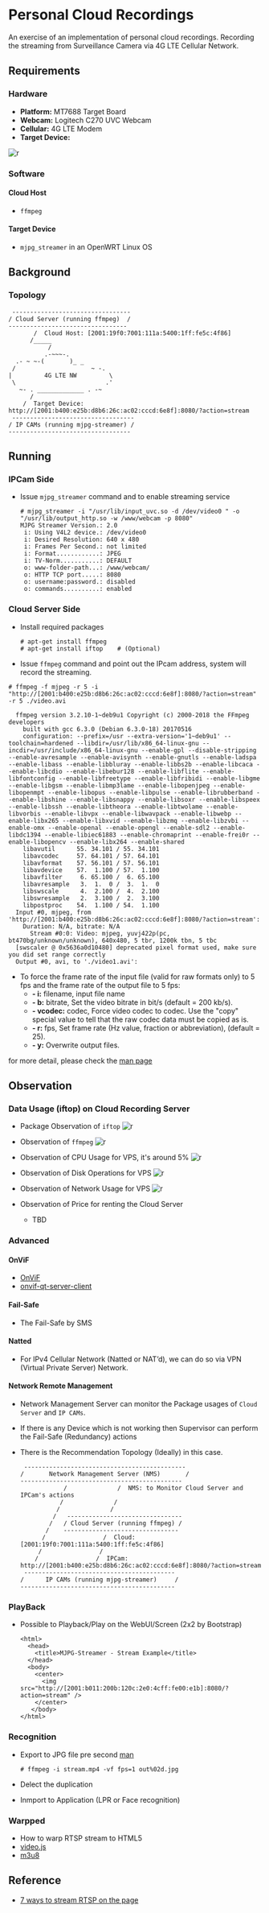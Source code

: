 # Personal Cloud Recordings

<!--
```
$author:   Ching-Wen (Ed) Lai
$date:     May. 2018
$keywords: personal, cloud, recording, mt7688, cellular, uav
```
-->

An exercise of an implementation of personal cloud recordings. Recording the streaming from Surveillance Camera via 4G LTE Cellular Network.

<!--
## Content

* [Concept](#concept)
* [Requirements](#requirements)
* [Background](#background)
* [IP CAM Side](#ip-cam-side)
* [Cloud Server Side](#cloud-server-side)
* [Observation](#observation)
* [Advanced](#advanced)
* [Troubleshooting](#troubleshooting)
-->
<!--
## Concept

- Recording the streaming from Surveillance Camera via 4G LTE Cellular Network.
-->

## Requirements

### Hardware


- **Platform:** MT7688 Target Board
- **Webcam:**   Logitech C270 UVC Webcam
- **Cellular:** 4G LTE Modem
- **Target Device:**

![r](cpe.png)

### Software

#### Cloud Host

- `ffmpeg`

#### Target Device

- `mjpg_streamer` in an OpenWRT Linux OS

## Background

### Topology

```
 ---------------------------------
/ Cloud Server (running ffmpeg)  /
---------------------------------
       /  Cloud Host: [2001:19f0:7001:111a:5400:1ff:fe5c:4f86]
      /_____
           /
          .-~~~-.
  .- ~ ~-(       )_ _
 /                     ~ -.
|         4G LTE NW         \
 \                         .'
   ~- . _____________ . -~
      /
    /  Target Device: http://[2001:b400:e25b:d8b6:26c:ac02:cccd:6e8f]:8080/?action=stream
 ----------------------------------
/ IP CAMs (running mjpg-streamer) /
----------------------------------
```

## Running

### IPCam Side

- Issue `mjpg_streamer` command and to enable streaming service

  ``` console
  # mjpg_streamer -i "/usr/lib/input_uvc.so -d /dev/video0 " -o "/usr/lib/output_http.so -w /www/webcam -p 8080"
  MJPG Streamer Version.: 2.0
   i: Using V4L2 device.: /dev/video0
   i: Desired Resolution: 640 x 480
   i: Frames Per Second.: not limited
   i: Format............: JPEG
   i: TV-Norm...........: DEFAULT
   o: www-folder-path...: /www/webcam/
   o: HTTP TCP port.....: 8080
   o: username:password.: disabled
   o: commands..........: enabled
  ```

### Cloud Server Side

- Install required packages

  ``` console
  # apt-get install ffmpeg
  # apt-get install iftop    # (Optional)
  ```

- Issue `ffmpeg` command and point out the IPcam address, system will record the streaming.

``` console
# ffmpeg -f mjpeg -r 5 -i "http://[2001:b400:e25b:d8b6:26c:ac02:cccd:6e8f]:8080/?action=stream" -r 5 ./video.avi

  ffmpeg version 3.2.10-1~deb9u1 Copyright (c) 2000-2018 the FFmpeg developers
    built with gcc 6.3.0 (Debian 6.3.0-18) 20170516
    configuration: --prefix=/usr --extra-version='1~deb9u1' --toolchain=hardened --libdir=/usr/lib/x86_64-linux-gnu --incdir=/usr/include/x86_64-linux-gnu --enable-gpl --disable-stripping --enable-avresample --enable-avisynth --enable-gnutls --enable-ladspa --enable-libass --enable-libbluray --enable-libbs2b --enable-libcaca --enable-libcdio --enable-libebur128 --enable-libflite --enable-libfontconfig --enable-libfreetype --enable-libfribidi --enable-libgme --enable-libgsm --enable-libmp3lame --enable-libopenjpeg --enable-libopenmpt --enable-libopus --enable-libpulse --enable-librubberband --enable-libshine --enable-libsnappy --enable-libsoxr --enable-libspeex --enable-libssh --enable-libtheora --enable-libtwolame --enable-libvorbis --enable-libvpx --enable-libwavpack --enable-libwebp --enable-libx265 --enable-libxvid --enable-libzmq --enable-libzvbi --enable-omx --enable-openal --enable-opengl --enable-sdl2 --enable-libdc1394 --enable-libiec61883 --enable-chromaprint --enable-frei0r --enable-libopencv --enable-libx264 --enable-shared
    libavutil      55. 34.101 / 55. 34.101
    libavcodec     57. 64.101 / 57. 64.101
    libavformat    57. 56.101 / 57. 56.101
    libavdevice    57.  1.100 / 57.  1.100
    libavfilter     6. 65.100 /  6. 65.100
    libavresample   3.  1.  0 /  3.  1.  0
    libswscale      4.  2.100 /  4.  2.100
    libswresample   2.  3.100 /  2.  3.100
    libpostproc    54.  1.100 / 54.  1.100
  Input #0, mjpeg, from 'http://[2001:b400:e25b:d8b6:26c:ac02:cccd:6e8f]:8080/?action=stream':
    Duration: N/A, bitrate: N/A
      Stream #0:0: Video: mjpeg, yuvj422p(pc, bt470bg/unknown/unknown), 640x480, 5 tbr, 1200k tbn, 5 tbc
  [swscaler @ 0x5636a0d10480] deprecated pixel format used, make sure you did set range correctly
  Output #0, avi, to './video1.avi':
```

- To force the frame rate of the input file (valid for raw formats only) to 5 fps and the frame rate of the output file to 5 fps:
  - **- i:** filename, input file name
  - **- b:** bitrate, Set the video bitrate in bit/s (default = 200 kb/s).
  - **- vcodec:** codec, Force video codec to codec. Use the "copy" special value to tell that the raw codec data must be copied as is.
  - **- r:** fps, Set frame rate (Hz value, fraction or abbreviation), (default = 25).
  - **- y:** Overwrite output files.

for more detail, please check the [man page](https://linux.die.net/man/1/ffmpeg)

<!--
# ffmpeg -f mjpeg -r 5 -i "http://openwrt:openwrt@localhost:8080/?action=stream" -r 5 ./video.avi
-->

## Observation

### Data Usage (iftop) on Cloud Recording Server

- Package Observation of `iftop`
  ![r](speed.png)

- Observation of `ffmpeg`
  ![r](ffmpeg.png)

- Observation of CPU Usage for VPS, it's around 5% 
  ![r](usage-cpu.png)

- Observation of Disk Operations  for VPS
  ![r](usage-disk.png)

 - Observation of Network Usage for VPS
  ![r](usage-network.png)

- Observation of Price for renting the Cloud Server
  - TBD

### Advanced

#### OnViF

- [OnViF](https://www.onvif.org/)
- [onvif-qt-server-client](https://github.com/hummatli/onvif-qt-server-client)

#### Fail-Safe

- The Fail-Safe by SMS

#### Natted

- For IPv4 Cellular Network (Natted or NAT’d), we can do so via VPN (Virtual Private Server) Network.

#### Network Remote Management

- Network Management Server can monitor the Package usages of `Cloud Server` and `IP CAMs`.
- If there is any Device which is not working then Supervisor can perform the Fail-Safe (Redundancy) actions
- There is the Recommendation Topology (Ideally) in this case.

  ```
   ---------------------------------------------
  /       Network Management Server (NMS)       /
  ---------------------------------------------
              /              /  NMS: to Monitor Cloud Server and IPCam's actions
             /              /
            /              /
           /   --------------------------------
          /   / Cloud Server (running ffmpeg) /
         /    --------------------------------
        /                /  Cloud: [2001:19f0:7001:111a:5400:1ff:fe5c:4f86]
       /                /
      /                /  IPCam: http://[2001:b400:e25b:d8b6:26c:ac02:cccd:6e8f]:8080/?action=stream
   ------------------------------------------
  /      IP CAMs (running mjpg-streamer)     /
  -------------------------------------------
  ```

### PlayBack

- Possible to Playback/Play on the WebUI/Screen (2x2 by Bootstrap)
  ```
  <html>
    <head>
      <title>MJPG-Streamer - Stream Example</title>
    </head>
    <body>
      <center>
        <img src="http://[2001:b011:200b:120c:2e0:4cff:fe00:e1b]:8080/?action=stream" />
      </center>
     </body>
  </html>
  ```

### Recognition

- Export to JPG file pre second [man](https://trac.ffmpeg.org/wiki/Chinese_Font_%E4%BB%8E%E8%A7%86%E9%A2%91%E4%B8%AD%E6%AF%8FX%E7%A7%92%E5%88%9B%E5%BB%BA%E4%B8%80%E4%B8%AA%E7%BC%A9%E7%95%A5%E5%9B%BE)
  ```
  # ffmpeg -i stream.mp4 -vf fps=1 out%02d.jpg
  ```

- Delect the duplication

- Inmport to Application (LPR or Face recognition)

### Warpped

- How to warp RTSP stream to HTML5
- [video.js](https://github.com/videojs/video.js)
- [m3u8](https://zh.wikipedia.org/wiki/M3U#M3U8)

## Reference

- [7 ways to stream RTSP on the page](https://flashphoner.com/7-ways-to-stream-rtsp-on-the-page/)


<!--
## Troubleshooting

### Modem Driver crashed

- WWAN driver was crashed but caming back again

  ```
  [15811.934613] ------------[ cut here ]------------
  [15811.939404] WARNING: CPU: 0 PID: 0 at net/sched/sch_generic.c:320 dev_watchdog+0x174/0x260
  [15811.947857] NETDEV WATCHDOG: wwan0 (qmi_wwan): transmit queue 0 timed out
  [15811.954778] Modules linked in: uvcvideo videobuf2_v4l2 input_core videobuf2_vmalloc videobuf2_memops videobuf2_core v4l2_common videodev i2c_dev i2c_core dma_shared_buffer pppoe ppp_async option usb_wwan qmi_wwan pppox ppp_generic nf_conntrack_ipv6 mt76x2e mt7603e mt76 mac80211 iptable_nat ipt_REJECT ipt_MASQUERADE cfg80211 cdc_ncm cdc_ether xt_time xt_tcpudp xt_state xt_nat xt_multiport xt_mark xt_mac xt_limit xt_conntrack xt_comment xt_TCPMSS xt_REDIRECT xt_LOG xt_FLOWOFFLOAD xt_CT usbserial usbnet slhc nf_reject_ipv4 nf_nat_redirect nf_nat_masquerade_ipv4 nf_conntrack_ipv4 nf_nat_ipv4 nf_nat nf_log_ipv4 nf_flow_table_hw nf_flow_table nf_defrag_ipv6 nf_defrag_ipv4 nf_conntrack_rtcache nf_conntrack iptable_mangle iptable_filter ip_tables crc_ccitt compat cdc_wdm cdc_acm ip6t_REJECT nf_reject_ipv6
  [15812.026616]  nf_log_ipv6 nf_log_common ip6table_mangle ip6table_filter ip6_tables x_tables mii leds_gpio ohci_platform ohci_hcd ehci_platform ehci_hcd gpio_button_hotplug usbcore nls_base usb_common
  [15812.044564] CPU: 0 PID: 0 Comm: swapper Not tainted 4.14.32 #0
  [15812.050473] Stack : 00000000 00000000 804b7502 00000032 80457d44 80457967 80401a2c 00000000
  [15812.058980]         804b3650 00000140 ffffffff 00000200 00200000 00000001 87c09de0 b3f6da09
  [15812.067476]         00000000 00000000 804b0000 00000108 00000000 34206465 2e34312e 23203233
  [15812.075972]         74747562 77f4a2c0 00000000 685f6e6f 00000000 00000000 80281e64 80426418
  [15812.084456]         00000009 00000140 ffffffff 00000200 00000001 801e4130 00000000 804b0000
  [15812.092954]         ...
  [15812.095442] Call Trace:
  [15812.097946] [<8000e374>] show_stack+0x74/0x104
  [15812.102473] [<800244f0>] __warn+0x110/0x118
  [15812.106730] [<80024528>] warn_slowpath_fmt+0x30/0x3c
  [15812.111778] [<80281e64>] dev_watchdog+0x174/0x260
  [15812.116593] [<8005970c>] call_timer_fn.isra.4+0x24/0x84
  [15812.121894] [<80059954>] run_timer_softirq+0x1e8/0x1f4
  [15812.127135] [<803782e4>] __do_softirq+0x164/0x2a0
  [15812.131923] [<80009658>] handle_int+0x138/0x144
  [15812.136537] [<8000b14c>] r4k_wait_irqoff+0x18/0x24
  [15812.141400] [<80049554>] do_idle+0xac/0xd8
  [15812.145565] [<80049768>] cpu_startup_entry+0x18/0x20
  [15812.150605] [<8047ebb8>] start_kernel+0x45c/0x47c
  [15812.155390] ---[ end trace f5d4343920baff44 ]---

  root@OpenWrt:/# ping 8.8.8.8
  PING 8.8.8.8 (8.8.8.8): 56 data bytes
  ^C
  --- 8.8.8.8 ping statistics ---
  33 packets transmitted, 0 packets received, 100% packet loss
  root@OpenWrt:/# ping ipv6.google.com
  PING ipv6.google.com (2404:6800:4008:c00::64): 56 data bytes
  64 bytes from 2404:6800:4008:c00::64: seq=0 ttl=44 time=46.217 ms
  64 bytes from 2404:6800:4008:c00::64: seq=1 ttl=44 time=46.256 ms
  64 bytes from 2404:6800:4008:c00::64: seq=2 ttl=44 time=45.440 ms
  ^C
  --- ipv6.google.com ping statistics ---
  3 packets transmitted, 3 packets received, 0% packet loss
  round-trip min/avg/max = 45.440/45.971/46.256 ms
  root@OpenWrt:/# ping 8.8.8.8
  PING 8.8.8.8 (8.8.8.8): 56 data bytes
  64 bytes from 8.8.8.8: seq=0 ttl=55 time=41.590 ms
  64 bytes from 8.8.8.8: seq=1 ttl=55 time=39.984 ms
  64 bytes from 8.8.8.8: seq=2 ttl=55 time=39.218 ms
  ^C
  --- 8.8.8.8 ping statistics ---
  3 packets transmitted, 3 packets received, 0% packet loss
  round-trip min/avg/max = 39.218/40.264/41.590 ms
  ```

### Dormancy

- Modem ran into `Dormancy` if Cloud recording Server doesn't grab any streaming and Modem also not any Internet access.

  ```
  http://[2001:b400:e25b:d8b6:26c:ac02:cccd:6e8f]:8080/?action=stream: Connection timed out
  ```

- we have to ask modem sending any package then modem will re-accessing Internet again(RRC idle -> RRC Connected)
  ```
  root@OpenWrt:~# ping 8.8.8.8
  PING 8.8.8.8 (8.8.8.8): 56 data bytes
  64 bytes from 8.8.8.8: seq=0 ttl=55 time=65.649 ms
  64 bytes from 8.8.8.8: seq=1 ttl=55 time=52.223 ms
  64 bytes from 8.8.8.8: seq=2 ttl=55 time=52.929 ms
  ```
-->

